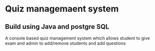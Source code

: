 # Quiz managemaent system

## Build using Java and postgre SQL

A console based quiz management system which allows student to give exam and admin to add/remove students and add questions
